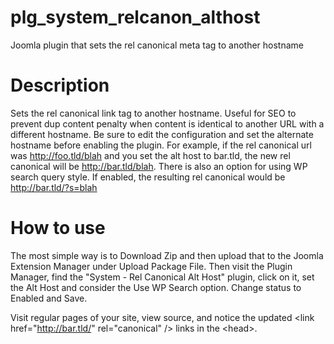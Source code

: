plg_system_relcanon_althost
===========================

Joomla plugin that sets the rel canonical meta tag to another hostname

# Description
Sets the rel canonical link tag to another hostname. Useful for SEO to prevent dup content penalty when content is identical to another URL with a different hostname. Be sure to edit the configuration and set the alternate hostname before enabling the plugin. For example, if the rel canonical url was http://foo.tld/blah and you set the alt host to bar.tld, the new rel canonical will be http://bar.tld/blah.  There is also an option for using WP search query style. If enabled, the resulting rel canonical would be http://bar.tld/?s=blah

# How to use

The most simple way is to Download Zip and then upload that to the Joomla Extension Manager under Upload Package File.  Then visit the Plugin Manager, find the "System - Rel Canonical Alt Host" plugin, click on it, set the Alt Host and consider the Use WP Search option.  Change status to Enabled and Save.

Visit regular pages of your site, view source, and notice the updated &lt;link href="http://bar.tld/" rel="canonical" /&gt; links in the &lt;head&gt;.
